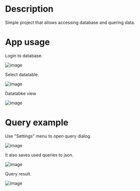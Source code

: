 # Description

Simple project that allows accessing database and quering data.

# App usage

Login to database. 

![image](https://github.com/user-attachments/assets/46fc9055-d0fa-4943-9c42-d10502efeb78)

Select datatable.

![image](https://github.com/user-attachments/assets/3d1d3699-6bd3-43b3-a774-60f78c13cc61)

Datatabke view

![image](https://github.com/user-attachments/assets/92d7a685-6985-44b5-84fb-f2cd8f380a2e)

# Query example

Use "Settings" menu to open query dialog.

![image](https://github.com/user-attachments/assets/ff512812-e720-47c9-b2b4-d254d9c36d3e)

It also saves used queries to json.

![image](https://github.com/user-attachments/assets/7cbd9a8a-3f07-45a2-be62-8107024aa8fb)

Query result.

![image](https://github.com/user-attachments/assets/85341dfb-5327-44c4-9561-55cc8c51a4a4)
